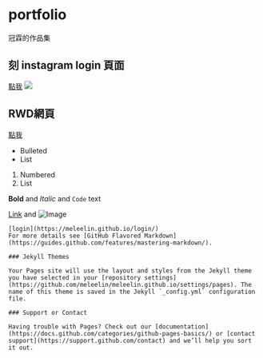 # portfolio
冠霖的作品集

## 刻 instagram login 頁面
[點我](https://meleelin.github.io/login/)
![](https://i.imgur.com/74qKAzK.png)
## RWD網頁
[點我](https://meleelin.github.io/responsive-web-design-example/)

- Bulleted
- List

1. Numbered
2. List

**Bold** and _Italic_ and `Code` text

[Link](url) and ![Image](src)
```
[login](https://meleelin.github.io/login/)
For more details see [GitHub Flavored Markdown](https://guides.github.com/features/mastering-markdown/).

### Jekyll Themes

Your Pages site will use the layout and styles from the Jekyll theme you have selected in your [repository settings](https://github.com/meleelin/meleelin.github.io/settings/pages). The name of this theme is saved in the Jekyll `_config.yml` configuration file.

### Support or Contact

Having trouble with Pages? Check out our [documentation](https://docs.github.com/categories/github-pages-basics/) or [contact support](https://support.github.com/contact) and we’ll help you sort it out.
